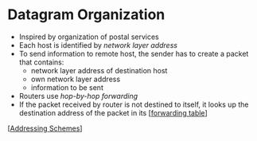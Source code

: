 # Datagram Organization

- Inspired by organization of postal services
- Each host is identified by _network layer address_
- To send information to remote host, the sender has to create a packet that contains:
  - network layer address of destination host
  - own network layer address
  - information to be sent
- Routers use _hop-by-hop forwarding_
- If the packet received by router is not destined to itself, it looks up the destination address of the packet in its [[forwarding table]]

[[Addressing Schemes]]

[//begin]: # "Autogenerated link references for markdown compatibility"
[forwarding table]: forwarding-table "Forwarding Tables"
[Addressing Schemes]: addressing-schemes "Addressing Scheme"
[//end]: # "Autogenerated link references"
